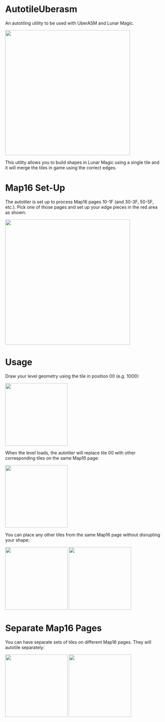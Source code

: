# AutotileUberasm
An autotiling utility to be used with UberASM and Lunar Magic.

<img src="https://github.com/CircleFriendo/AutotileUberasm/assets/131226495/8672fdab-f12d-4fe1-8415-484fa9946e1b" width="400">

This utility allows you to build shapes in Lunar Magic using a single tile and it will merge the tiles in game using the correct edges.

# Map16 Set-Up
The autotiler is set up to process Map16 pages 10-1F (and 30-3F, 50-5F, etc.).
Pick one of those pages and set up your edge pieces in the red area as shown:

<img src="https://github.com/CircleFriendo/AutotileUberasm/assets/131226495/28775db9-9c74-46a6-9d48-e7479a435ff6" width="400">

# Usage
Draw your level geometry using the tile in position 00 (e.g. 1000):

<img src="https://github.com/CircleFriendo/AutotileUberasm/assets/131226495/dffe3bb0-9875-4d0d-9c87-4437d92d8a19" width="200">

When the level loads, the autotiler will replace tile 00 with other corresponding tiles on the same Map16 page:

<img src="https://github.com/CircleFriendo/AutotileUberasm/assets/131226495/8b18eb94-5788-413e-96ed-bae521a2316b" width="200">

You can place any other tiles from the same Map16 page without disrupting your shape:

<img src="https://github.com/CircleFriendo/AutotileUberasm/assets/131226495/6e2bf377-90a5-4281-9c43-e8a715e2c96d" width="200">
<img src="https://github.com/CircleFriendo/AutotileUberasm/assets/131226495/d03b48cd-9b69-4d8e-ac60-0d6a87179942" width="200">

# Separate Map16 Pages

You can have separate sets of tiles on different Map16 pages. They will autotile separately:

<img src="https://github.com/CircleFriendo/AutotileUberasm/assets/131226495/8cf5684c-3a71-4505-a95f-2b38263ab959" width="200">
<img src="https://github.com/CircleFriendo/AutotileUberasm/assets/131226495/821341ba-b7b8-432e-8092-ecf8d1661e72" width="200">

